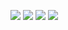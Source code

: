 [![](https://img.shields.io/badge/release-v0.8.0-informational.svg)](https://github.com/Paveloom/C3/releases/tag/v0.8.0) [![](https://img.shields.io/badge/platforms-linux,%20macOS-3E6680.svg)](#) [![](https://img.shields.io/badge/requires-gcc%206.1%2B-critical)](https://gcc.gnu.org/wiki/GFortran/News#GCC6) [![](https://img.shields.io/badge/requires-gmake-critical)](https://ports.macports.org/port/gmake/summary)